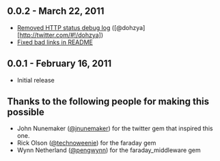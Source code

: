 0.0.2 - March 22, 2011
----------------------
* [Removed HTTP status debug log](https://github.com/mobile-devices/cloud_connect/commit/1d032259d16b82749fe595bfa0a15f05bb8af65a) ([@dohzya][http://twitter.com/#!/dohzya])
* [Fixed bad links in README](https://github.com/mobile-devices/cloud_connect/commit/326416c0dcc3e444f6bb4cefbd5a63d83f2e5aa0)

0.0.1 - February 16, 2011
-------------------------
* Initial release

Thanks to the following people for making this possible
-------------------------------------------------------
- John Nunemaker ([@jnunemaker](http://twitter.com/#!/jnunemaker))
  for the twitter gem that inspired this one.
- Rick Olson ([@technoweenie](https://github.com/technoweenie))
  for the faraday gem
- Wynn Netherland ([@pengwynn](http://github.com/pengwynn))
  for the faraday_middleware gem
